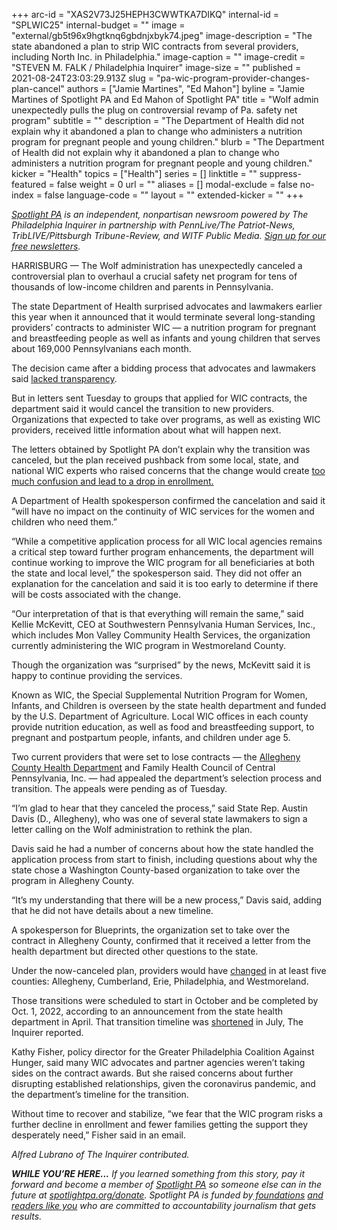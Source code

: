 +++
arc-id = "XAS2V73J25HEPH3CWWTKA7DIKQ"
internal-id = "SPLWIC25"
internal-budget = ""
image = "external/gb5t96x9hgtknq6gbdnjxbyk74.jpeg"
image-description = "The state abandoned a plan to strip WIC contracts from several providers, including North Inc. in Philadelphia."
image-caption = ""
image-credit = "STEVEN M. FALK / Philadelphia Inquirer"
image-size = ""
published = 2021-08-24T23:03:29.913Z
slug = "pa-wic-program-provider-changes-plan-cancel"
authors = ["Jamie Martines", "Ed Mahon"]
byline = "Jamie Martines of Spotlight PA and Ed Mahon of Spotlight PA"
title = "Wolf admin unexpectedly pulls the plug on controversial revamp of Pa. safety net program"
subtitle = ""
description = "The Department of Health did not explain why it abandoned a plan to change who administers a nutrition program for pregnant people and young children."
blurb = "The Department of Health did not explain why it abandoned a plan to change who administers a nutrition program for pregnant people and young children."
kicker = "Health"
topics = ["Health"]
series = []
linktitle = ""
suppress-featured = false
weight = 0
url = ""
aliases = []
modal-exclude = false
no-index = false
language-code = ""
layout = ""
extended-kicker = ""
+++

<a href="https://www.spotlightpa.org/"><i>Spotlight PA</i></a><i> is an independent, nonpartisan newsroom powered by The Philadelphia Inquirer in partnership with PennLive/The Patriot-News, TribLIVE/Pittsburgh Tribune-Review, and WITF Public Media. </i><a href="https://www.spotlightpa.org/newsletters"><i>Sign up for our free newsletters</i></a><i>.</i>

HARRISBURG — The Wolf administration has unexpectedly canceled a controversial plan to overhaul a crucial safety net program for tens of thousands of low-income children and parents in Pennsylvania.

The state Department of Health surprised advocates and lawmakers earlier this year when it announced that it would terminate several long-standing providers’ contracts to administer WIC — a nutrition program for pregnant and breastfeeding people as well as infants and young children that serves about 169,000 Pennsylvanians each month.

The decision came after a bidding process that advocates and lawmakers said <a href="https://www.inquirer.com/news/wic-pennsylvania-temple-north-usda-20210624.html">lacked transparency</a>.

<script src="https://www.spotlightpa.org/embed.js" async></script><div data-spl-embed-version="1" data-spl-src="https://www.spotlightpa.org/embeds/tips/?tip_text=Are%20you%20a%20state%20worker%20involved%20with%20%3Cb%3EPennsylvania%E2%80%99s%20WIC%20program%3C%2Fb%3E%3F%20We%20want%20to%20hear%20from%20you.%20%20"></div>

But in letters sent Tuesday to groups that applied for WIC contracts, the department said it would cancel the transition to new providers. Organizations that expected to take over programs, as well as existing WIC providers, received little information about what will happen next.

The letters obtained by Spotlight PA don’t explain why the transition was canceled, but the plan received pushback from some local, state, and national WIC experts who raised concerns that the change would create <a href="https://www.inquirer.com/news/wic-pennsylvania-temple-north-usda-20210624.html">too much confusion and lead to a drop in enrollment.</a>

A Department of Health spokesperson confirmed the cancelation and said it “will have no impact on the continuity of WIC services for the women and children who need them.”

“While a competitive application process for all WIC local agencies remains a critical step toward further program enhancements, the department will continue working to improve the WIC program for all beneficiaries at both the state and local level,” the spokesperson said. They did not offer an explanation for the cancelation and said it is too early to determine if there will be costs associated with the change.

“Our interpretation of that is that everything will remain the same,” said Kellie McKevitt, CEO at Southwestern Pennsylvania Human Services, Inc., which includes Mon Valley Community Health Services, the organization currently administering the WIC program in Westmoreland County.

Though the organization was “surprised” by the news, McKevitt said it is happy to continue providing the services.

Known as WIC, the Special Supplemental Nutrition Program for Women, Infants, and Children is overseen by the state health department and funded by the U.S. Department of Agriculture. Local WIC offices in each county provide nutrition education, as well as food and breastfeeding support, to pregnant and postpartum people, infants, and children under age 5.

Two current providers that were set to lose contracts — the <a href="https://www.wesa.fm/politics-government/2021-08-09/state-changes-to-wic-program-in-allegheny-county-lead-to-outcry">Allegheny County Health Department</a> and Family Health Council of Central Pennsylvania, Inc. — had appealed the department’s selection process and transition. The appeals were pending as of Tuesday.

“I’m glad to hear that they canceled the process,” said State Rep. Austin Davis (D., Allegheny), who was one of several state lawmakers to sign a letter calling on the Wolf administration to rethink the plan.

Davis said he had a number of concerns about how the state handled the application process from start to finish, including questions about why the state chose a Washington County-based organization to take over the program in Allegheny County.

“It’s my understanding that there will be a new process,” Davis said, adding that he did not have details about a new timeline.

A spokesperson for Blueprints, the organization set to take over the contract in Allegheny County, confirmed that it received a letter from the health department but directed other questions to the state.

Under the now-canceled plan, providers would have <a href="https://www.health.pa.gov/topics/programs/WIC/Pages/WIC-RFA-FAQ-4-1-21.aspx">changed</a> in at least five counties: Allegheny, Cumberland, Erie, Philadelphia, and Westmoreland.

<script src="https://www.spotlightpa.org/embed.js" async></script><div data-spl-embed-version="1" data-spl-src="https://www.spotlightpa.org/embeds/newsletter/"></div>

Those transitions were scheduled to start in October and be completed by Oct. 1, 2022, according to an announcement from the state health department in April. That transition timeline was <a href="https://www.inquirer.com/news/wic-children-poverty-state-department-of-health-inequality-pandemic-20210708.html">shortened</a> in July, The Inquirer reported.

Kathy Fisher, policy director for the Greater Philadelphia Coalition Against Hunger, said many WIC advocates and partner agencies weren’t taking sides on the contract awards. But she raised concerns about further disrupting established relationships, given the coronavirus pandemic, and the department’s timeline for the transition.

Without time to recover and stabilize, “we fear that the WIC program risks a further decline in enrollment and fewer families getting the support they desperately need,” Fisher said in an email.

<i>Alfred Lubrano of The Inquirer contributed.</i>

<i><b>WHILE YOU’RE HERE...</b></i><i> If you learned something from this story, pay it forward and become a member of </i><a href="https://www.spotlightpa.org/"><i>Spotlight PA</i></a><i> so someone else can in the future at </i><a href="http://spotlightpa.org/donate"><i>spotlightpa.org/donate</i></a><i>. Spotlight PA is funded by</i><a href="https://www.spotlightpa.org/support"><i> foundations</i></a><i> </i><a href="https://www.spotlightpa.org/support"><i>and readers like you</i></a><i> who are committed to accountability journalism that gets results.</i>
